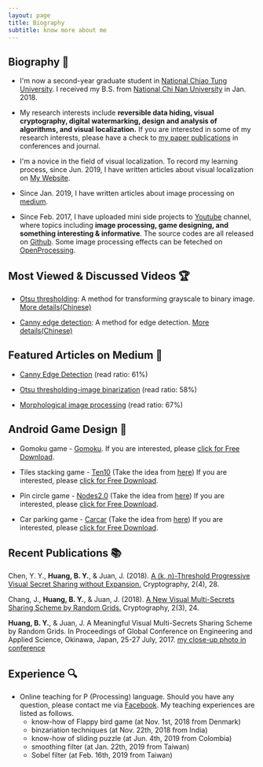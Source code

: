 ```yaml
---
layout: page
title: Biography
subtitle: know more about me
---
```

## Biography 🏃
- I'm now a second-year graduate student in [National Chiao Tung University](https://www.nctu.edu.tw/). I received my B.S. from [National Chi Nan University](https://www.ncnu.edu.tw/ncnuweb/) in Jan. 2018.

- My research interests include **reversible data hiding, visual cryptography, digital watermarking, design and analysis of algorithms, and visual localization.** If you are interested in some of my research interests, please have a check to [my paper publications](https://hbyacademic.github.io/HBY/publications/) in conferences and journal.

- I'm a novice in the field of visual localization. To record my learning process, since Jun. 2019, I have written articles about visual localization on [My Website](https://hbyacademic.github.io/HBY/). 

- Since Jan. 2019, I have written articles about image processing on [medium](https://medium.com/@hbyacademic).

- Since Feb. 2017, I have uploaded mini side projects to [Youtube](https://www.youtube.com/channel/UCmVQun_KSwvPnRBDWSX8gRw/featured) channel, where topics including **image processing, game designing, and something interesting & informative**. The source codes are all released on [Github](https://github.com/hbyacademic). Some image processing effects can be feteched on [OpenProcessing](https://www.openprocessing.org/user/183031#sketches).

## Most Viewed & Discussed Videos 🏆
- [Otsu thresholding](https://www.youtube.com/watch?v=Ofi1Fn18YLc): A method for transforming grayscale to binary image.
    [More details(Chinese)](http://idiot3838.pixnet.net/blog/post/193557941)
    
- [Canny edge detection](https://www.youtube.com/watch?v=PtSgA19sC5g): A method for edge detection.
    [More details(Chinese)](http://idiot3838.pixnet.net/blog/post/194161931)
    
## Featured Articles on Medium 📝
- [Canny Edge Detection](https://link.medium.com/m5NWuctkPT) (read ratio: 61%)

- [Otsu thresholding-image binarization](https://link.medium.com/mbpzQNCkPT) (read ratio: 58%)

- [Morphological image processing](https://link.medium.com/I9R0YPIkPT) (read ratio: 67%)

## Android Game Design 🎰
- Gomoku game - [Gomoku](https://www.youtube.com/watch?v=txSBV9NB2jY&list=PLrJ7yjuOYajyP0xfXO_o5Yeg5oD166rHy&index=2). If you are interested, please [click for Free Download](https://drive.google.com/file/d/1hlP6hGWQr4xCbWzoDb1qyCyaR0A1jN_L/view?usp=drivesdk&fbclid=IwAR0duTs0Jfvd7oOs42axEvpj5Im-CM0x7eMwGX9kPpE4gnwpW4WwNRK1BSU).

- Tiles stacking game - [Ten10](https://www.youtube.com/watch?v=-c3Kcaj54Ik&list=PLrJ7yjuOYajyP0xfXO_o5Yeg5oD166rHy&index=1) (Take the idea from [here](http://twenty.frenchguys.net/)) If you are interested, please [click for Free Download](https://drive.google.com/file/d/1jQRHxUpcWNspix_fs3SknCq02-IrjFMg/view?fbclid=IwAR2jkrvg2wLUjjrJ6wgndkns92t5_6lz7U4-9z_iWoFpWIDbQavTKagAXuk).

- Pin circle game - [Nodes2.0](https://www.youtube.com/watch?v=lVMKEyO-cZs&list=PLrJ7yjuOYajyP0xfXO_o5Yeg5oD166rHy) (Take the idea from  [here](https://m.apkpure.com/pin-circle/com.litegames.aa)) If you are interested, please [click for Free Download](https://drive.google.com/file/d/1Weo9Gd6VaTQPfDbdI2TAYokygj6gnUVT/view?usp=drivesdk).

- Car parking game - [Carcar](https://youtu.be/i7J1B65YnUo) (Take the idea from [here](http://www.agame.com/games/parking)) If you are interested, please [click for Free Download](https://drive.google.com/file/d/1UkwzUiE0oogYWNQZtJ3lxvqfBQYaF1HX/view?usp=drivesdk).

## Recent Publications 📚
Chen, Y. Y., **Huang, B. Y.**, & Juan, J. (2018). [A (k, n)-Threshold Progressive Visual Secret Sharing without Expansion.](https://www.mdpi.com/2410-387X/2/4/28) Cryptography, 2(4), 28.

Chang, J., **Huang, B. Y.**, & Juan, J. (2018). [A New Visual Multi-Secrets Sharing Scheme by Random Grids.](https://www.mdpi.com/2410-387X/2/3/24) Cryptography, 2(3), 24.

**Huang, B. Y.**, & Juan, J. A Meaningful Visual Multi-Secrets Sharing Scheme by Random Grids. In Proceedings of Global Conference on Engineering and Applied Science, Okinawa, Japan, 25-27 July, 2017. [my close-up photo in conference](https://www.facebook.com/higher.education.forum/photos/a.1557668754257321/1557675207590009/?type=3&theater)

## Experience 🔍
- Online teaching for P (Processing) language. Should you have any question, please contact me via [Facebook](https://www.facebook.com/HBY.academic). My teaching experiences are listed as follows.  
   - know-how of Flappy bird game (at Nov. 1st, 2018 from Denmark)
   - binzariation techniques (at Nov. 22th, 2018 from India)
   - know-how of sliding puzzle (at Jun. 4th, 2019 from Colombia) 
   - smoothing filter (at Jan. 22th, 2019 from Taiwan)
   - Sobel filter (at Feb. 16th, 2019 from Taiwan)

